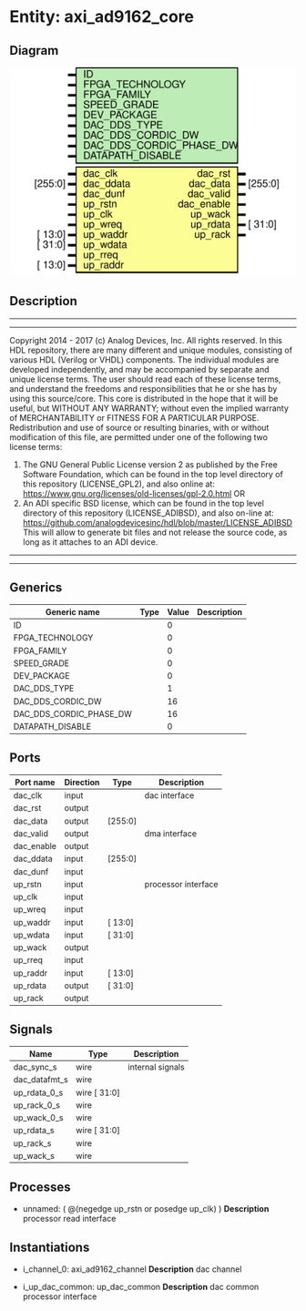 # Entity: axi_ad9162_core

## Diagram

![Diagram](axi_ad9162_core.svg "Diagram")
## Description

***************************************************************************
 ***************************************************************************
 Copyright 2014 - 2017 (c) Analog Devices, Inc. All rights reserved.
 In this HDL repository, there are many different and unique modules, consisting
 of various HDL (Verilog or VHDL) components. The individual modules are
 developed independently, and may be accompanied by separate and unique license
 terms.
 The user should read each of these license terms, and understand the
 freedoms and responsibilities that he or she has by using this source/core.
 This core is distributed in the hope that it will be useful, but WITHOUT ANY
 WARRANTY; without even the implied warranty of MERCHANTABILITY or FITNESS FOR
 A PARTICULAR PURPOSE.
 Redistribution and use of source or resulting binaries, with or without modification
 of this file, are permitted under one of the following two license terms:
   1. The GNU General Public License version 2 as published by the
      Free Software Foundation, which can be found in the top level directory
      of this repository (LICENSE_GPL2), and also online at:
      <https://www.gnu.org/licenses/old-licenses/gpl-2.0.html>
 OR
   2. An ADI specific BSD license, which can be found in the top level directory
      of this repository (LICENSE_ADIBSD), and also on-line at:
      https://github.com/analogdevicesinc/hdl/blob/master/LICENSE_ADIBSD
      This will allow to generate bit files and not release the source code,
      as long as it attaches to an ADI device.
 ***************************************************************************
 ***************************************************************************
 
## Generics

| Generic name            | Type | Value | Description |
| ----------------------- | ---- | ----- | ----------- |
| ID                      |      | 0     |             |
| FPGA_TECHNOLOGY         |      | 0     |             |
| FPGA_FAMILY             |      | 0     |             |
| SPEED_GRADE             |      | 0     |             |
| DEV_PACKAGE             |      | 0     |             |
| DAC_DDS_TYPE            |      | 1     |             |
| DAC_DDS_CORDIC_DW       |      | 16    |             |
| DAC_DDS_CORDIC_PHASE_DW |      | 16    |             |
| DATAPATH_DISABLE        |      | 0     |             |
## Ports

| Port name  | Direction | Type    | Description         |
| ---------- | --------- | ------- | ------------------- |
| dac_clk    | input     |         | dac interface       |
| dac_rst    | output    |         |                     |
| dac_data   | output    | [255:0] |                     |
| dac_valid  | output    |         | dma interface       |
| dac_enable | output    |         |                     |
| dac_ddata  | input     | [255:0] |                     |
| dac_dunf   | input     |         |                     |
| up_rstn    | input     |         | processor interface |
| up_clk     | input     |         |                     |
| up_wreq    | input     |         |                     |
| up_waddr   | input     | [ 13:0] |                     |
| up_wdata   | input     | [ 31:0] |                     |
| up_wack    | output    |         |                     |
| up_rreq    | input     |         |                     |
| up_raddr   | input     | [ 13:0] |                     |
| up_rdata   | output    | [ 31:0] |                     |
| up_rack    | output    |         |                     |
## Signals

| Name          | Type         | Description       |
| ------------- | ------------ | ----------------- |
| dac_sync_s    | wire         | internal signals  |
| dac_datafmt_s | wire         |                   |
| up_rdata_0_s  | wire [ 31:0] |                   |
| up_rack_0_s   | wire         |                   |
| up_wack_0_s   | wire         |                   |
| up_rdata_s    | wire [ 31:0] |                   |
| up_rack_s     | wire         |                   |
| up_wack_s     | wire         |                   |
## Processes
- unnamed: ( @(negedge up_rstn or posedge up_clk) )
**Description**
processor read interface

## Instantiations

- i_channel_0: axi_ad9162_channel
**Description**
dac channel

- i_up_dac_common: up_dac_common
**Description**
dac common processor interface

